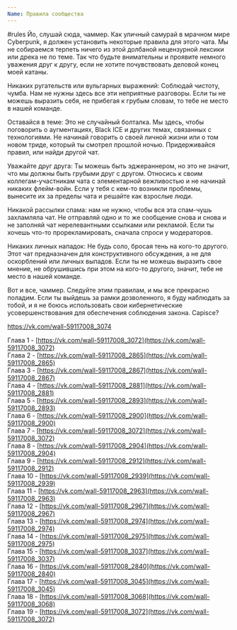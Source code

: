 ```yaml
---
Name: Правила сообщества
---
```

#rules
Йо, слушай сюда, чаммер. Как уличный самурай в мрачном мире Cyberpunk, я должен установить некоторые правила для этого чата. Мы не собираемся терпеть ничего из этой долбаной нецензурной лексики или дрека не по теме. Так что будьте внимательны и проявите немного уважения друг к другу, если не хотите почувствовать деловой конец моей катаны.  
  
Никаких ругательств или вульгарных выражений: Соблюдай чистоту, чумба. Нам не нужны здесь все эти неприятные разговоры. Если ты не можешь выразить себя, не прибегая к грубым словам, то тебе не место в нашей команде.  
  
Оставайся в теме: Это не случайный болталка. Мы здесь, чтобы поговорить о аугментациях, Black ICE и других темах, связанных с технологиями. Не начинай говорить о своей личной жизни или о том новом триде, который ты смотрел прошлой ночью. Придерживайся правил, или найди другой чат.
  
Уважайте друг друга: Ты можешь быть эджераннером, но это не значит, что мы должны быть грубыми друг с другом.  Относись к своим коллегам-участникам чата с элементарной вежливостью и не начинай никаких флейм-войн. Если у тебя с кем-то возникли проблемы, вынесите их за пределы чата и решайте как взрослые люди.  
  
Никакой рассылки спама: нам не нужно, чтобы вся эта спам-чушь захламляла чат. Не отправляй одно и то же сообщение снова и снова и не заполняй чат нерелевантными ссылками или рекламой. Если ты хочешь что-то прорекламировать, сначала спроси у модераторов.  
  
Никаких личных нападок: Не будь соло, бросая тень на кого-то другого. Этот чат предназначен для конструктивного обсуждения, а не для оскорблений или личных выпадов. Если ты не можешь выразить свое мнение, не обрушившись при этом на кого-то другого, значит, тебе не место в нашей команде.  
  
Вот и все, чаммер. Следуйте этим правилам, и мы все прекрасно поладим. Если ты выйдешь за рамки дозволенного, я буду наблюдать за тобой, и я не боюсь использовать свои кибернетические усовершенствования для обеспечения соблюдения закона. Capisce?

https://vk.com/wall-59117008_3074

Глава 1 - [https://vk.com/wall-59117008_3072](https://vk.com/wall-59117008_3072)  
Глава 2 - [https://vk.com/wall-59117008_2865](https://vk.com/wall-59117008_2865)  
Глава 3 - [https://vk.com/wall-59117008_2867](https://vk.com/wall-59117008_2867)  
Глава 4 - [https://vk.com/wall-59117008_2881](https://vk.com/wall-59117008_2881)  
Глава 5 - [https://vk.com/wall-59117008_2893](https://vk.com/wall-59117008_2893)  
Глава 6 - [https://vk.com/wall-59117008_2900](https://vk.com/wall-59117008_2900)  
Глава 7 - [https://vk.com/wall-59117008_3072](https://vk.com/wall-59117008_3072)  
Глава 8 - [https://vk.com/wall-59117008_2904](https://vk.com/wall-59117008_2904)  
Глава 9 - [https://vk.com/wall-59117008_2912](https://vk.com/wall-59117008_2912)  
Глава 10 - [https://vk.com/wall-59117008_2939](https://vk.com/wall-59117008_2939)  
Глава 11 - [https://vk.com/wall-59117008_2963](https://vk.com/wall-59117008_2963)  
Глава 12 - [https://vk.com/wall-59117008_2967](https://vk.com/wall-59117008_2967)  
Глава 13 - [https://vk.com/wall-59117008_2974](https://vk.com/wall-59117008_2974)  
Глава 14 - [https://vk.com/wall-59117008_2975](https://vk.com/wall-59117008_2975)  
Глава 15 - [https://vk.com/wall-59117008_3037](https://vk.com/wall-59117008_3037)  
Глава 16 - [https://vk.com/wall-59117008_2840](https://vk.com/wall-59117008_2840)  
Глава 17 - [https://vk.com/wall-59117008_3045](https://vk.com/wall-59117008_3045)  
Глава 18 - [https://vk.com/wall-59117008_3068](https://vk.com/wall-59117008_3068)  
Глава 19 - [https://vk.com/wall-59117008_3072](https://vk.com/wall-59117008_3072) 